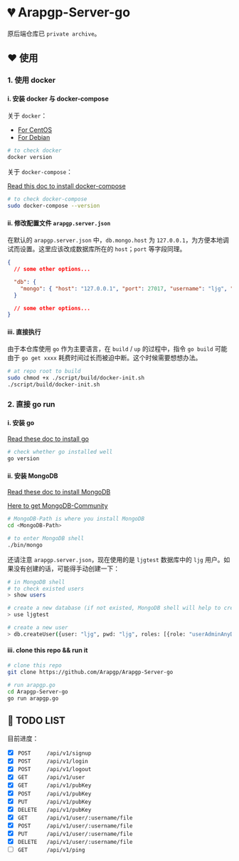 # :broken_heart: Arapgp-Server-go

原后端仓库已 `private archive`。

## :heart: 使用

### 1. 使用 docker

#### i. 安装 docker 与 docker-compose

关于 `docker`：

* [For CentOS](https://docs.docker.com/engine/install/centos/)
* [For Debian](https://docs.docker.com/engine/install/debian/)

```bash
# to check docker
docker version
```

关于 `docker-compose`：

[Read this doc to install docker-compose](https://docs.docker.com/compose/install/)

```bash
# to check docker-compose
sudo docker-compose --version
```

#### ii. 修改配置文件 `arapgp.server.json`

在默认的 `arapgp.server.json` 中，`db.mongo.host` 为 `127.0.0.1`，为方便本地调试而设置。这里应该改成数据库所在的 `host`；`port` 等字段同理。

```json
{
  // some other options...

  "db": {
    "mongo": { "host": "127.0.0.1", "port": 27017, "username": "ljg", "password": "ljg", "database": "ljgtest" }
  }

  // some other options...
}
```

#### iii. 直接执行

由于本仓库使用 `go` 作为主要语言，在 `build` / `up` 的过程中，指令 `go build` 可能由于 `go get xxxx` 耗费时间过长而被迫中断。这个时候需要想想办法。

```bash
# at repo root to build
sudo chmod +x ./script/build/docker-init.sh
./script/build/docker-init.sh
```

### 2. 直接 go run

#### i. 安装 go

[Read these doc to install go](https://golang.org/doc/install)

```bash
# check whether go installed well
go version
```

#### ii. 安装 MongoDB

[Read these doc to install MongoDB](https://docs.mongodb.com/manual/administration/install-community/)

[Here to get MongoDB-Community](https://www.mongodb.com/try/download/community)

```bash
# MongoDB-Path is where you install MongoDB
cd <MongoDB-Path>

# to enter MongoDB shell
./bin/mongo
```

还请注意 `arapgp.server.json`，现在使用的是 `ljgtest` 数据库中的 `ljg` 用户。如果没有创建的话，可能得手动创建一下：

```bash
# in MongoDB shell
# to check existed users
> show users

# create a new database (if not existed, MongoDB shell will help to create one)
> use ljgtest

# create a new user
> db.createUser({user: "ljg", pwd: "ljg", roles: [{role: "userAdminAnyDatabase", "db": "admin"}]})
```

#### iii. clone this repo && run it

```bash
# clone this repo
git clone https://github.com/Arapgp/Arapgp-Server-go

# run arapgp.go
cd Arapgp-Server-go
go run arapgp.go
```

## :triangular_flag_on_post: TODO LIST

目前进度：

* [x] `POST     /api/v1/signup`
* [x] `POST     /api/v1/login`
* [x] `POST     /api/v1/logout`
* [x] `GET      /api/v1/user`
* [x] `GET      /api/v1/pubKey`
* [x] `POST     /api/v1/pubKey`
* [x] `PUT      /api/v1/pubKey`
* [x] `DELETE   /api/v1/pubKey`
* [x] `GET      /api/v1/user/:username/file`
* [x] `POST     /api/v1/user/:username/file`
* [x] `PUT      /api/v1/user/:username/file`
* [x] `DELETE   /api/v1/user/:username/file`
* [ ] `GET      /api/v1/ping`
